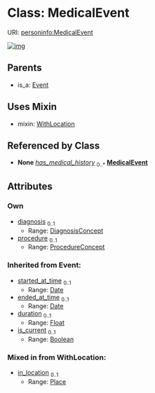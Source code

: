 
# Class: MedicalEvent



URI: [personinfo:MedicalEvent](https://w3id.org/linkml/examples/personinfo/MedicalEvent)


[![img](https://yuml.me/diagram/nofunky;dir:TB/class/[WithLocation],[ProcedureConcept],[Place],[ProcedureConcept]<procedure%200..1-++[MedicalEvent&#124;started_at_time(i):date%20%3F;ended_at_time(i):date%20%3F;duration(i):float%20%3F;is_current(i):boolean%20%3F],[DiagnosisConcept]<diagnosis%200..1-++[MedicalEvent],[Person]++-%20has_medical_history%200..*>[MedicalEvent],[MedicalEvent]uses%20-.->[WithLocation],[Event]^-[MedicalEvent],[Person],[Event],[DiagnosisConcept])](https://yuml.me/diagram/nofunky;dir:TB/class/[WithLocation],[ProcedureConcept],[Place],[ProcedureConcept]<procedure%200..1-++[MedicalEvent&#124;started_at_time(i):date%20%3F;ended_at_time(i):date%20%3F;duration(i):float%20%3F;is_current(i):boolean%20%3F],[DiagnosisConcept]<diagnosis%200..1-++[MedicalEvent],[Person]++-%20has_medical_history%200..*>[MedicalEvent],[MedicalEvent]uses%20-.->[WithLocation],[Event]^-[MedicalEvent],[Person],[Event],[DiagnosisConcept])

## Parents

 *  is_a: [Event](Event.md)

## Uses Mixin

 *  mixin: [WithLocation](WithLocation.md)

## Referenced by Class

 *  **None** *[has_medical_history](has_medical_history.md)*  <sub>0..\*</sub>  **[MedicalEvent](MedicalEvent.md)**

## Attributes


### Own

 * [diagnosis](diagnosis.md)  <sub>0..1</sub>
     * Range: [DiagnosisConcept](DiagnosisConcept.md)
 * [procedure](procedure.md)  <sub>0..1</sub>
     * Range: [ProcedureConcept](ProcedureConcept.md)

### Inherited from Event:

 * [started_at_time](started_at_time.md)  <sub>0..1</sub>
     * Range: [Date](types/Date.md)
 * [ended_at_time](ended_at_time.md)  <sub>0..1</sub>
     * Range: [Date](types/Date.md)
 * [duration](duration.md)  <sub>0..1</sub>
     * Range: [Float](types/Float.md)
 * [is_current](is_current.md)  <sub>0..1</sub>
     * Range: [Boolean](types/Boolean.md)

### Mixed in from WithLocation:

 * [in_location](in_location.md)  <sub>0..1</sub>
     * Range: [Place](Place.md)
